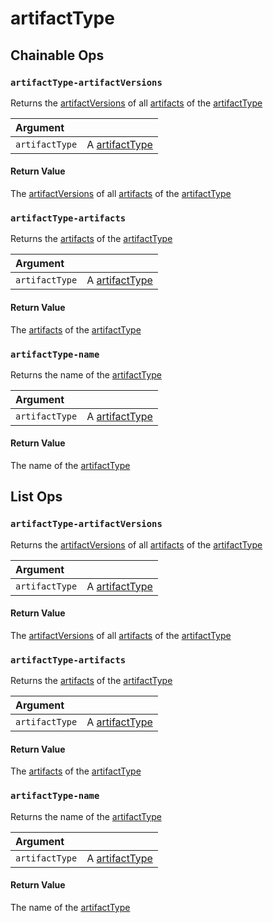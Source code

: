 # artifactType

## Chainable Ops
<h3 id="artifactType-artifactVersions"><code>artifactType-artifactVersions</code></h3>

Returns the [artifactVersions](https://docs.wandb.ai/ref/weave/artifact-version) of all [artifacts](https://docs.wandb.ai/ref/weave/artifact) of the [artifactType](https://docs.wandb.ai/ref/weave/artifact-type)

| Argument |  |
| :--- | :--- |
| `artifactType` | A [artifactType](https://docs.wandb.ai/ref/weave/artifact-type) |

#### Return Value
The [artifactVersions](https://docs.wandb.ai/ref/weave/artifact-version) of all [artifacts](https://docs.wandb.ai/ref/weave/artifact) of the [artifactType](https://docs.wandb.ai/ref/weave/artifact-type)

<h3 id="artifactType-artifacts"><code>artifactType-artifacts</code></h3>

Returns the [artifacts](https://docs.wandb.ai/ref/weave/artifact) of the [artifactType](https://docs.wandb.ai/ref/weave/artifact-type)

| Argument |  |
| :--- | :--- |
| `artifactType` | A [artifactType](https://docs.wandb.ai/ref/weave/artifact-type) |

#### Return Value
The [artifacts](https://docs.wandb.ai/ref/weave/artifact) of the [artifactType](https://docs.wandb.ai/ref/weave/artifact-type)

<h3 id="artifactType-name"><code>artifactType-name</code></h3>

Returns the name of the [artifactType](https://docs.wandb.ai/ref/weave/artifact-type)

| Argument |  |
| :--- | :--- |
| `artifactType` | A [artifactType](https://docs.wandb.ai/ref/weave/artifact-type) |

#### Return Value
The name of the [artifactType](https://docs.wandb.ai/ref/weave/artifact-type)


## List Ops
<h3 id="artifactType-artifactVersions"><code>artifactType-artifactVersions</code></h3>

Returns the [artifactVersions](https://docs.wandb.ai/ref/weave/artifact-version) of all [artifacts](https://docs.wandb.ai/ref/weave/artifact) of the [artifactType](https://docs.wandb.ai/ref/weave/artifact-type)

| Argument |  |
| :--- | :--- |
| `artifactType` | A [artifactType](https://docs.wandb.ai/ref/weave/artifact-type) |

#### Return Value
The [artifactVersions](https://docs.wandb.ai/ref/weave/artifact-version) of all [artifacts](https://docs.wandb.ai/ref/weave/artifact) of the [artifactType](https://docs.wandb.ai/ref/weave/artifact-type)

<h3 id="artifactType-artifacts"><code>artifactType-artifacts</code></h3>

Returns the [artifacts](https://docs.wandb.ai/ref/weave/artifact) of the [artifactType](https://docs.wandb.ai/ref/weave/artifact-type)

| Argument |  |
| :--- | :--- |
| `artifactType` | A [artifactType](https://docs.wandb.ai/ref/weave/artifact-type) |

#### Return Value
The [artifacts](https://docs.wandb.ai/ref/weave/artifact) of the [artifactType](https://docs.wandb.ai/ref/weave/artifact-type)

<h3 id="artifactType-name"><code>artifactType-name</code></h3>

Returns the name of the [artifactType](https://docs.wandb.ai/ref/weave/artifact-type)

| Argument |  |
| :--- | :--- |
| `artifactType` | A [artifactType](https://docs.wandb.ai/ref/weave/artifact-type) |

#### Return Value
The name of the [artifactType](https://docs.wandb.ai/ref/weave/artifact-type)

